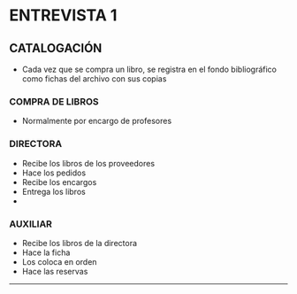 


 ENTREVISTA 1 
=
## CATALOGACIÓN 
- Cada vez que se compra un libro, se registra en el fondo bibliográfico como fichas del archivo con sus copias

### COMPRA DE LIBROS 
- Normalmente por encargo de profesores

### DIRECTORA 
- Recibe los libros de los proveedores
- Hace los pedidos
- Recibe los encargos
- Entrega los libros
- 


### AUXILIAR 
- Recibe los libros de la directora
- Hace la ficha
- Los coloca en orden
- Hace las reservas

---
